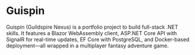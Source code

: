 # Guispin
Guispin (Guildspire Nexus) is a portfolio project to build full-stack .NET skills. It features a Blazor WebAssembly client, ASP.NET Core API with SignalR for real-time updates, EF Core with PostgreSQL, and Docker-based deployment—all wrapped in a multiplayer fantasy adventure game.
